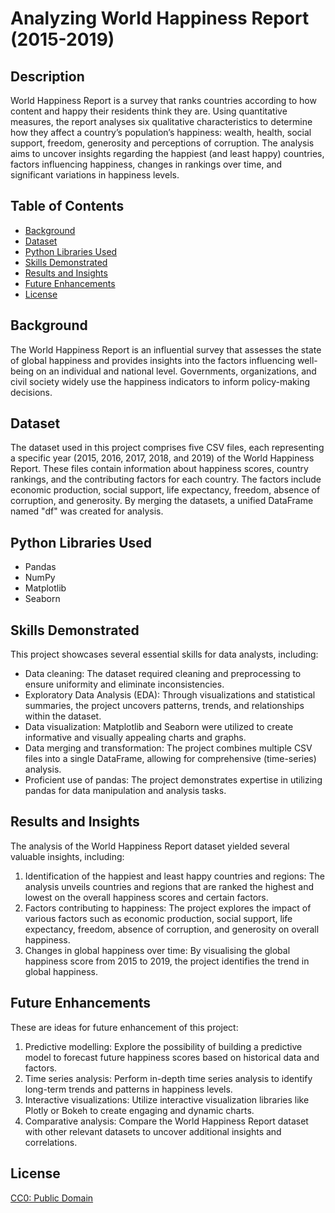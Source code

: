 # Analyzing World Happiness Report (2015-2019)

## Description
World Happiness Report is a survey that ranks countries according to how content and happy their residents think they are. Using quantitative measures, the report analyses six qualitative characteristics to determine how they affect a country’s population’s happiness: wealth, health, social support, freedom, generosity and perceptions of corruption. The analysis aims to uncover insights regarding the happiest (and least happy) countries, factors influencing happiness, changes in rankings over time, and significant variations in happiness levels.

## Table of Contents
- [Background](#background)
- [Dataset](#dataset)
- [Python Libraries Used](#python-libraries-used)
- [Skills Demonstrated](#skills-demonstrated)
- [Results and Insights](#results-and-insights)
- [Future Enhancements](#future-enhancements)
- [License](#license)

## Background
The World Happiness Report is an influential survey that assesses the state of global happiness and provides insights into the factors influencing well-being on an individual and national level. Governments, organizations, and civil society widely use the happiness indicators to inform policy-making decisions. 

## Dataset
The dataset used in this project comprises five CSV files, each representing a specific year (2015, 2016, 2017, 2018, and 2019) of the World Happiness Report. These files contain information about happiness scores, country rankings, and the contributing factors for each country. The factors include economic production, social support, life expectancy, freedom, absence of corruption, and generosity. By merging the datasets, a unified DataFrame named "df" was created for analysis.

## Python Libraries Used
- Pandas
- NumPy
- Matplotlib
- Seaborn

## Skills Demonstrated
This project showcases several essential skills for data analysts, including:
- Data cleaning: The dataset required cleaning and preprocessing to ensure uniformity and eliminate inconsistencies.
- Exploratory Data Analysis (EDA): Through visualizations and statistical summaries, the project uncovers patterns, trends, and relationships within the dataset.
- Data visualization: Matplotlib and Seaborn were utilized to create informative and visually appealing charts and graphs.
- Data merging and transformation: The project combines multiple CSV files into a single DataFrame, allowing for comprehensive (time-series) analysis.
- Proficient use of pandas: The project demonstrates expertise in utilizing pandas for data manipulation and analysis tasks.

## Results and Insights
The analysis of the World Happiness Report dataset yielded several valuable insights, including:

1. Identification of the happiest and least happy countries and regions: The analysis unveils countries and regions that are ranked the highest and lowest on the overall happiness scores and certain factors. 
2. Factors contributing to happiness: The project explores the impact of various factors such as economic production, social support, life expectancy, freedom, absence of corruption, and generosity on overall happiness.
3. Changes in global happiness over time: By visualising the global happiness score from 2015 to 2019, the project identifies the trend in global happiness. 

## Future Enhancements
These are ideas for future enhancement of this project: 

1. Predictive modelling: Explore the possibility of building a predictive model to forecast future happiness scores based on historical data and factors.
2. Time series analysis: Perform in-depth time series analysis to identify long-term trends and patterns in happiness levels.
3. Interactive visualizations: Utilize interactive visualization libraries like Plotly or Bokeh to create engaging and dynamic charts.
4. Comparative analysis: Compare the World Happiness Report dataset with other relevant datasets to uncover additional insights and correlations.

## License
[CC0: Public Domain](https://creativecommons.org/publicdomain/zero/1.0/)

